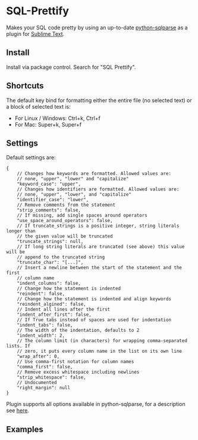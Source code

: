 # SQL-Prettify

Makes your SQL code pretty by using an up-to-date [python-sqlparse](https://github.com/andialbrecht/sqlparse) as a plugin for [Sublime Text](https://www.sublimetext.com/).

## Install

Install via package control. Search for "SQL Prettify".

## Shortcuts

The default key bind for formatting either the entire file (no selected text) or a block of selected text is:

- For Linux / Windows: Ctrl+k, Ctrl+f
- For Mac: Super+k, Super+f

## Settings

Default settings are:

```
{
    // Changes how keywords are formatted. Allowed values are:
    // none, "upper", "lower" and "capitalize"
    "keyword_case": "upper",
    // Changes how identifiers are formatted. Allowed values are:
    // none, "upper", "lower", and "capitalize"
    "identifier_case": "lower",
    // Remove comments from the statement
    "strip_comments": false,
    // If missing, add single spaces around operators
    "use_space_around_operators": false,
    // If truncate_strings is a positive integer, string literals longer than
    // the given value will be truncated
    "truncate_strings": null,
    // If long string literals are truncated (see above) this value will be
    // append to the truncated string
    "truncate_char": "[...]",
    // Insert a newline between the start of the statement and the first
    // column name
    "indent_columns": false,
    // Change how the statement is indented
    "reindent": false,
    // Change how the statement is indented and align keywords
    "reindent_algined": false,
    // Indent all lines after the first
    "indent_after_first": false,
    // If True tabs instead of spaces are used for indentation
    "indent_tabs": false,
    // The width of the indentation, defaults to 2
    "indent_width": 2,
    // The column limit (in characters) for wrapping comma-separated lists. If
    // zero, it puts every column name in the list on its own line
    "wrap_after": 0,
    // Use comma-first notation for column names
    "comma_first": false,
    // Remove excess whitespace including newlines
    "strip_whitespace": false,
    // Undocumented
    "right_margin": null
}
```

Plugin supports all options available in python-sqlparse, for a description see [here](https://sqlparse.readthedocs.io/en/latest/api/#formatting).

## Examples
